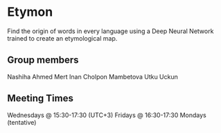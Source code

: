 # Etymon
Find the origin of words in every language using a Deep Neural Network trained to create an etymological map. 

## Group members
Nashiha Ahmed
Mert Inan
Cholpon Mambetova
Utku Uckun

## Meeting Times
Wednesdays @ 15:30-17:30 (UTC+3)
Fridays @ 16:30-17:30
Mondays (tentative)
